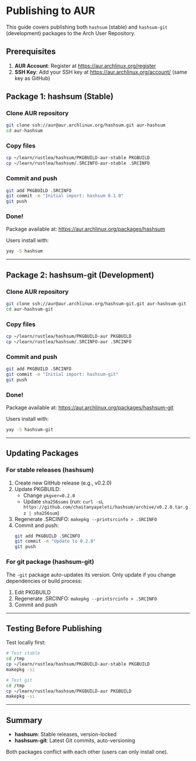# Publishing to AUR

This guide covers publishing both `hashsum` (stable) and `hashsum-git` (development) packages to the Arch User Repository.

## Prerequisites

1. **AUR Account**: Register at https://aur.archlinux.org/register
2. **SSH Key**: Add your SSH key at https://aur.archlinux.org/account/ (same key as GitHub)

## Package 1: hashsum (Stable)

### Clone AUR repository
```bash
git clone ssh://aur@aur.archlinux.org/hashsum.git aur-hashsum
cd aur-hashsum
```

### Copy files
```bash
cp ~/learn/rustlea/hashsum/PKGBUILD-aur-stable PKGBUILD
cp ~/learn/rustlea/hashsum/.SRCINFO-aur-stable .SRCINFO
```

### Commit and push
```bash
git add PKGBUILD .SRCINFO
git commit -m "Initial import: hashsum 0.1.0"
git push
```

### Done!
Package available at: https://aur.archlinux.org/packages/hashsum

Users install with:
```bash
yay -S hashsum
```

---

## Package 2: hashsum-git (Development)

### Clone AUR repository
```bash
git clone ssh://aur@aur.archlinux.org/hashsum-git.git aur-hashsum-git
cd aur-hashsum-git
```

### Copy files
```bash
cp ~/learn/rustlea/hashsum/PKGBUILD-aur PKGBUILD
cp ~/learn/rustlea/hashsum/.SRCINFO-aur .SRCINFO
```

### Commit and push
```bash
git add PKGBUILD .SRCINFO
git commit -m "Initial import: hashsum-git"
git push
```

### Done!
Package available at: https://aur.archlinux.org/packages/hashsum-git

Users install with:
```bash
yay -S hashsum-git
```

---

## Updating Packages

### For stable releases (hashsum)

1. Create new GitHub release (e.g., v0.2.0)
2. Update PKGBUILD:
   - Change `pkgver=0.2.0`
   - Update `sha256sums` (run: `curl -sL https://github.com/chaitanyayeleti/hashsum/archive/v0.2.0.tar.gz | sha256sum`)
3. Regenerate .SRCINFO: `makepkg --printsrcinfo > .SRCINFO`
4. Commit and push:
   ```bash
   git add PKGBUILD .SRCINFO
   git commit -m "Update to 0.2.0"
   git push
   ```

### For git package (hashsum-git)

The `-git` package auto-updates its version. Only update if you change dependencies or build process:
1. Edit PKGBUILD
2. Regenerate .SRCINFO: `makepkg --printsrcinfo > .SRCINFO`
3. Commit and push

---

## Testing Before Publishing

Test locally first:
```bash
# Test stable
cd /tmp
cp ~/learn/rustlea/hashsum/PKGBUILD-aur-stable PKGBUILD
makepkg -si

# Test git
cd /tmp
cp ~/learn/rustlea/hashsum/PKGBUILD-aur PKGBUILD
makepkg -si
```

---

## Summary

- **hashsum**: Stable releases, version-locked
- **hashsum-git**: Latest Git commits, auto-versioning

Both packages conflict with each other (users can only install one).
